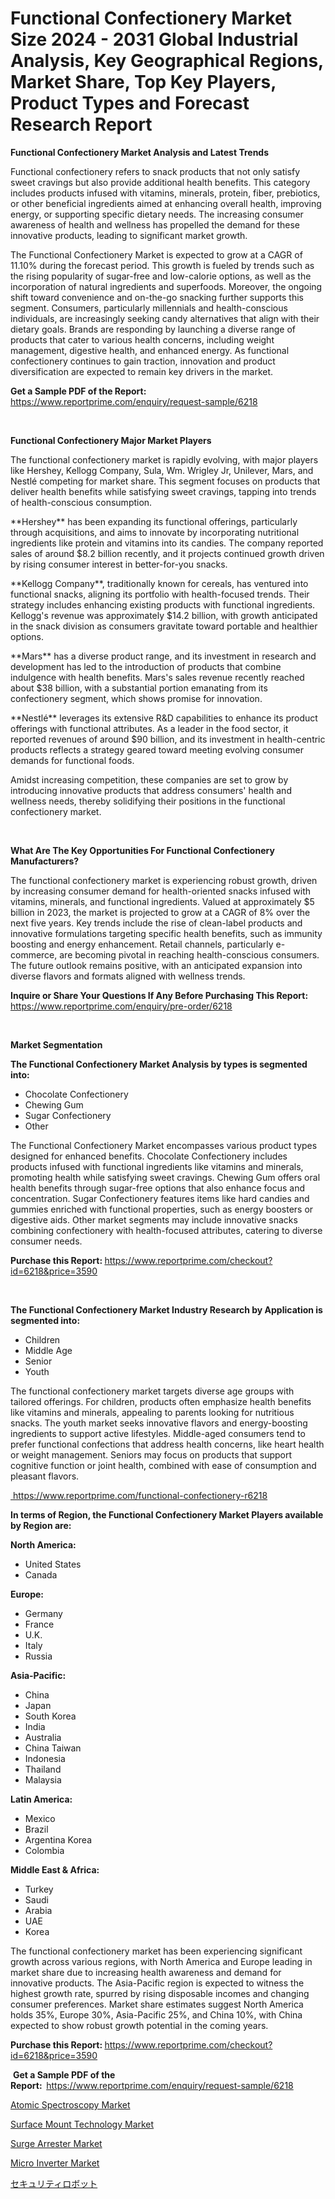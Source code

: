 <p><h1>Functional Confectionery Market Size 2024 - 2031 Global Industrial Analysis, Key Geographical Regions, Market Share, Top Key Players, Product Types and Forecast Research Report</h1></p><p><strong>Functional Confectionery Market Analysis and Latest Trends</strong></p>
<p><p>Functional confectionery refers to snack products that not only satisfy sweet cravings but also provide additional health benefits. This category includes products infused with vitamins, minerals, protein, fiber, prebiotics, or other beneficial ingredients aimed at enhancing overall health, improving energy, or supporting specific dietary needs. The increasing consumer awareness of health and wellness has propelled the demand for these innovative products, leading to significant market growth.</p><p>The Functional Confectionery Market is expected to grow at a CAGR of 11.10% during the forecast period. This growth is fueled by trends such as the rising popularity of sugar-free and low-calorie options, as well as the incorporation of natural ingredients and superfoods. Moreover, the ongoing shift toward convenience and on-the-go snacking further supports this segment. Consumers, particularly millennials and health-conscious individuals, are increasingly seeking candy alternatives that align with their dietary goals. Brands are responding by launching a diverse range of products that cater to various health concerns, including weight management, digestive health, and enhanced energy. As functional confectionery continues to gain traction, innovation and product diversification are expected to remain key drivers in the market.</p></p>
<p><strong>Get a Sample PDF of the Report:&nbsp;</strong> <a href="https://www.reportprime.com/enquiry/request-sample/6218">https://www.reportprime.com/enquiry/request-sample/6218</a></p>
<p>&nbsp;</p>
<p><strong>Functional Confectionery Major Market Players</strong></p>
<p><p>The functional confectionery market is rapidly evolving, with major players like Hershey, Kellogg Company, Sula, Wm. Wrigley Jr, Unilever, Mars, and Nestlé competing for market share. This segment focuses on products that deliver health benefits while satisfying sweet cravings, tapping into trends of health-conscious consumption.</p><p>**Hershey** has been expanding its functional offerings, particularly through acquisitions, and aims to innovate by incorporating nutritional ingredients like protein and vitamins into its candies. The company reported sales of around $8.2 billion recently, and it projects continued growth driven by rising consumer interest in better-for-you snacks.</p><p>**Kellogg Company**, traditionally known for cereals, has ventured into functional snacks, aligning its portfolio with health-focused trends. Their strategy includes enhancing existing products with functional ingredients. Kellogg's revenue was approximately $14.2 billion, with growth anticipated in the snack division as consumers gravitate toward portable and healthier options.</p><p>**Mars** has a diverse product range, and its investment in research and development has led to the introduction of products that combine indulgence with health benefits. Mars's sales revenue recently reached about $38 billion, with a substantial portion emanating from its confectionery segment, which shows promise for innovation.</p><p>**Nestlé** leverages its extensive R&D capabilities to enhance its product offerings with functional attributes. As a leader in the food sector, it reported revenues of around $90 billion, and its investment in health-centric products reflects a strategy geared toward meeting evolving consumer demands for functional foods.</p><p>Amidst increasing competition, these companies are set to grow by introducing innovative products that address consumers' health and wellness needs, thereby solidifying their positions in the functional confectionery market.</p></p>
<p>&nbsp;</p>
<p><strong>What Are The Key Opportunities For Functional Confectionery Manufacturers?</strong></p>
<p><p>The functional confectionery market is experiencing robust growth, driven by increasing consumer demand for health-oriented snacks infused with vitamins, minerals, and functional ingredients. Valued at approximately $5 billion in 2023, the market is projected to grow at a CAGR of 8% over the next five years. Key trends include the rise of clean-label products and innovative formulations targeting specific health benefits, such as immunity boosting and energy enhancement. Retail channels, particularly e-commerce, are becoming pivotal in reaching health-conscious consumers. The future outlook remains positive, with an anticipated expansion into diverse flavors and formats aligned with wellness trends.</p></p>
<p><strong>Inquire or Share Your Questions If Any Before Purchasing This Report:</strong> <a href="https://www.reportprime.com/enquiry/pre-order/6218">https://www.reportprime.com/enquiry/pre-order/6218</a></p>
<p>&nbsp;</p>
<p><strong>Market Segmentation</strong></p>
<p><strong>The Functional Confectionery Market Analysis by types is segmented into:</strong></p>
<p><ul><li>Chocolate Confectionery</li><li>Chewing Gum</li><li>Sugar Confectionery</li><li>Other</li></ul></p>
<p><p>The Functional Confectionery Market encompasses various product types designed for enhanced benefits. Chocolate Confectionery includes products infused with functional ingredients like vitamins and minerals, promoting health while satisfying sweet cravings. Chewing Gum offers oral health benefits through sugar-free options that also enhance focus and concentration. Sugar Confectionery features items like hard candies and gummies enriched with functional properties, such as energy boosters or digestive aids. Other market segments may include innovative snacks combining confectionery with health-focused attributes, catering to diverse consumer needs.</p></p>
<p><strong>Purchase this Report:&nbsp;</strong><a href="https://www.reportprime.com/checkout?id=6218&price=3590">https://www.reportprime.com/checkout?id=6218&price=3590</a></p>
<p>&nbsp;</p>
<p><strong>The Functional Confectionery Market Industry Research by Application is segmented into:</strong></p>
<p><ul><li>Children</li><li>Middle Age</li><li>Senior</li><li>Youth</li></ul></p>
<p><p>The functional confectionery market targets diverse age groups with tailored offerings. For children, products often emphasize health benefits like vitamins and minerals, appealing to parents looking for nutritious snacks. The youth market seeks innovative flavors and energy-boosting ingredients to support active lifestyles. Middle-aged consumers tend to prefer functional confections that address health concerns, like heart health or weight management. Seniors may focus on products that support cognitive function or joint health, combined with ease of consumption and pleasant flavors.</p></p>
<p><a href="https://www.reportprime.com/functional-confectionery-r6218">&nbsp;https://www.reportprime.com/functional-confectionery-r6218</a></p>
<p><strong>In terms of Region, the Functional Confectionery Market Players available by Region are:</strong></p>
<p>
    <p> <strong> North America: </strong>
        <ul>
            <li>United States</li>
            <li>Canada</li>
        </ul>
        </p> 
    <p> <strong> Europe: </strong>
        <ul>
            <li>Germany</li>
            <li>France</li>
            <li>U.K.</li>
            <li>Italy</li>
            <li>Russia</li>
        </ul>
        </p> 
    <p> <strong> Asia-Pacific: </strong>
        <ul>
            <li>China</li>
            <li>Japan</li>
            <li>South Korea</li>
            <li>India</li>
            <li>Australia</li>
            <li>China Taiwan</li>
            <li>Indonesia</li>
            <li>Thailand</li>
            <li>Malaysia</li>
        </ul>
        </p> 
    <p> <strong> Latin America: </strong>
        <ul>
            <li>Mexico</li>
            <li>Brazil</li>
            <li>Argentina Korea</li>
            <li>Colombia</li>
        </ul>
        </p> 
    <p> <strong> Middle East & Africa: </strong>
        <ul>
            <li>Turkey</li>
            <li>Saudi</li>
            <li>Arabia</li>
            <li>UAE</li>
            <li>Korea</li>
        </ul>
    </p>
    </p>
<p><p>The functional confectionery market has been experiencing significant growth across various regions, with North America and Europe leading in market share due to increasing health awareness and demand for innovative products. The Asia-Pacific region is expected to witness the highest growth rate, spurred by rising disposable incomes and changing consumer preferences. Market share estimates suggest North America holds 35%, Europe 30%, Asia-Pacific 25%, and China 10%, with China expected to show robust growth potential in the coming years.</p></p>
<p><strong>Purchase this Report: </strong><a href="https://www.reportprime.com/checkout?id=6218&price=3590">https://www.reportprime.com/checkout?id=6218&price=3590</a></p>
<p>&nbsp;<strong>Get a Sample PDF of the Report:&nbsp;&nbsp;</strong><a href="https://www.reportprime.com/enquiry/request-sample/6218">https://www.reportprime.com/enquiry/request-sample/6218</a></p>
<p><strong></strong></p>
<p><p><a href="https://www.linkedin.com/pulse/atomic-spectroscopy-market-size-share-competitive-landscape-eo0oe?trackingId=9oGP5xXxTACLf0pF3R3XRQ%3D%3D">Atomic Spectroscopy Market</a></p><p><a href="https://medium.com/@kaylagreenj1521/evaluating-global-surface-mount-technology-market-trends-and-growth-opportunities-by-region-type-21f5506dddea">Surface Mount Technology Market</a></p><p><a href="https://medium.com/@kaylagreenj1521/surge-arrester-market-evolution-global-trends-and-regional-dynamics-2024-2031-3d735e04f29b">Surge Arrester Market</a></p><p><a href="https://www.linkedin.com/pulse/market-forecasting-change-global-micro-inverter-dynamics-2hgkf?trackingId=iIUV0RIARJiGBVykfhpxmw%3D%3D">Micro Inverter Market</a></p><p><a href="https://medium.com/@jordond5lezama/%E3%82%BB%E3%82%AD%E3%83%A5%E3%83%AA%E3%83%86%E3%82%A3%E3%83%AD%E3%83%9C%E3%83%83%E3%83%88%E5%B8%82%E5%A0%B4%E3%81%AE%E3%82%A4%E3%83%B3%E3%82%B5%E3%82%A4%E3%83%88-%E5%B8%82%E5%A0%B4%E8%A3%BD%E5%93%81-%E3%81%8A%E3%82%88%E3%81%B3%E5%9C%B0%E5%9F%9F%E5%88%86%E6%9E%90%E3%81%AF-2024%E5%B9%B4%E3%81%8B%E3%82%892031%E5%B9%B4%E3%81%BE%E3%81%A7%E3%81%AE%E6%9C%9F%E9%96%93%E3%82%92%E4%BA%88%E6%B8%AC%E3%81%97%E3%81%A6%E3%81%84%E3%81%BE%E3%81%99-3b3105d384be">セキュリティロボット</a></p></p>